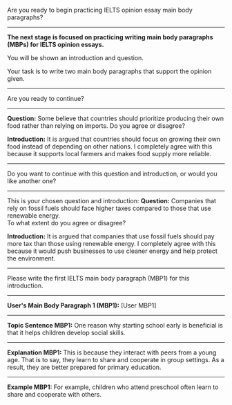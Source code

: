 Are you ready to begin practicing IELTS opinion essay main body paragraphs?

---

**The next stage is focused on practicing writing main body paragraphs (MBPs) for IELTS opinion essays.**

You will be shown an introduction and question.

Your task is to write two main body paragraphs that support the opinion given.

---

Are you ready to continue?

---

**Question:** Some believe that countries should prioritize producing their own food rather than relying on imports.
Do you agree or disagree?

**Introduction:** It is argued that countries should focus on growing their own food instead of depending on other nations. I completely agree with this because it supports local farmers and makes food supply more reliable.

---

Do you want to continue with this question and introduction, or would you like another one?

---

This is your chosen question and introduction: 
**Question:** Companies that rely on fossil fuels should face higher taxes compared to those that use renewable energy.  
To what extent do you agree or disagree?  

**Introduction:** It is argued that companies that use fossil fuels should pay more tax than those using renewable energy. I completely agree with this because it would push businesses to use cleaner energy and help protect the environment.

---

Please write the first IELTS main body paragraph (MBP1) for this introduction.

---

**User's Main Body Paragraph 1 (MBP1):** [User MBP1]

---

**Topic Sentence MBP1:** One reason why starting school early is beneficial is that it helps children develop social skills.

---

**Explanation MBP1:** This is because they interact with peers from a young age. That is to say, they learn to share and cooperate in group settings. As a result, they are better prepared for primary education.

---

**Example MBP1:** For example, children who attend preschool often learn to share and cooperate with others. 